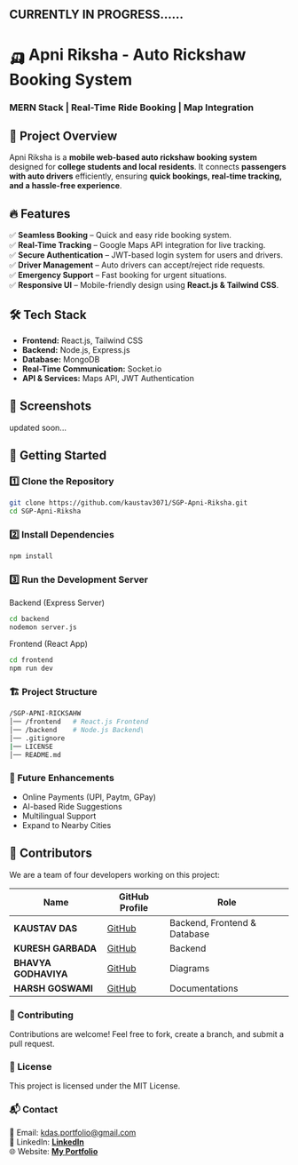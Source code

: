## CURRENTLY IN PROGRESS......
# 🛺 Apni Riksha - Auto Rickshaw Booking System

### **MERN Stack | Real-Time Ride Booking | Map Integration**

## 📌 Project Overview
Apni Riksha is a **mobile web-based auto rickshaw booking system** designed for **college students and local residents**. It connects **passengers with auto drivers** efficiently, ensuring **quick bookings, real-time tracking, and a hassle-free experience**.

## 🔥 Features  
✅ **Seamless Booking** – Quick and easy ride booking system.  
✅ **Real-Time Tracking** – Google Maps API integration for live tracking.  
✅ **Secure Authentication** – JWT-based login system for users and drivers.  
✅ **Driver Management** – Auto drivers can accept/reject ride requests.  
✅ **Emergency Support** – Fast booking for urgent situations.  
✅ **Responsive UI** – Mobile-friendly design using **React.js & Tailwind CSS**.  

## 🛠️ Tech Stack  
- **Frontend:** React.js, Tailwind CSS  
- **Backend:** Node.js, Express.js  
- **Database:** MongoDB  
- **Real-Time Communication:** Socket.io  
- **API & Services:** Maps API, JWT Authentication  

## 📸 Screenshots  
updated soon...

## 🚀 Getting Started  

### **1️⃣ Clone the Repository**
```bash
git clone https://github.com/kaustav3071/SGP-Apni-Riksha.git
cd SGP-Apni-Riksha
```
### **2️⃣ Install Dependencies**
```bash
npm install
```
### **3️⃣ Run the Development Server**
Backend (Express Server)
```bash
cd backend
nodemon server.js
```
Frontend (React App)
```bash
cd frontend
npm run dev
```
### **🏗️ Project Structure**
```bash
/SGP-APNI-RICKSAHW
│── /frontend   # React.js Frontend
│── /backend    # Node.js Backend\
│── .gitignore
|── LICENSE
│── README.md
```
### **📌 Future Enhancements**
- Online Payments (UPI, Paytm, GPay)<br>
- AI-based Ride Suggestions<br>
- Multilingual Support<br>
- Expand to Nearby Cities<br>

## 👥 Contributors  
We are a team of four developers working on this project:  

| Name                | GitHub Profile                               | Role                         |
|---------------------|----------------------------------------------|------------------------------|
| **KAUSTAV DAS**     | [GitHub](https://github.com/kaustav3071)     | Backend, Frontend & Database |
| **KURESH GARBADA**  | [GitHub](https://github.com/Kuresh-Garbada) | Backend                      |
| **BHAVYA GODHAVIYA**| [GitHub](https://github.com/Bhavya-Godhaviya)| Diagrams                     |
| **HARSH GOSWAMI**   | [GitHub](https://github.com/Harshgoswamigiri)| Documentations               |


### **🤝 Contributing**
Contributions are welcome! Feel free to fork, create a branch, and submit a pull request.

### **📜 License**
This project is licensed under the MIT License.

### **📬 Contact**
📧 Email: kdas.portfolio@gmail.com<br>
🔗 LinkedIn: [**Linkedln**](https://www.linkedin.com/in/kaustavdas1703/)<br>
🌐 Website: [**My Portfolio**](https://kaustavdas.up.railway.app/)

